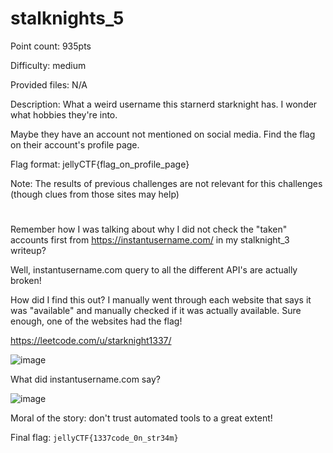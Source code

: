 # stalknights_5
Point count: 935pts

Difficulty: medium

Provided files: N/A

Description: What a weird username this starnerd starknight has. I wonder what hobbies they're into.

Maybe they have an account not mentioned on social media. Find the flag on their account's profile page.

Flag format: jellyCTF{flag_on_profile_page}

Note: The results of previous challenges are not relevant for this challenges (though clues from those sites may help)

# 

Remember how I was talking about why I did not check the "taken" accounts first from https://instantusername.com/ in my stalknight_3 writeup?

Well, instantusername.com query to all the different API's are actually broken!

How did I find this out? I manually went through each website that says it was "available" and manually checked if it was actually available. Sure enough, one of the websites had the flag!

https://leetcode.com/u/starknight1337/

![image](https://github.com/sa1181405/pbchocolate-private-writeups/assets/170969470/06190cf8-9d1e-4c3b-a3b4-d94289543d46)

What did instantusername.com say?

![image](https://github.com/sa1181405/pbchocolate-private-writeups/assets/170969470/756dc4e4-8255-4920-a17f-1b60a7a1c1ed)

Moral of the story: don't trust automated tools to a great extent!

Final flag: `jellyCTF{1337code_0n_str34m}`
